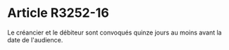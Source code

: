# Article R3252-16

  
Le créancier et le débiteur sont convoqués quinze jours au moins avant la date de l'audience.
